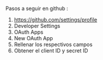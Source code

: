 Pasos a seguir en github :

1. https://github.com/settings/profile
2. Developer Settings
3. OAuth Apps
4. New OAuth App
5. Rellenar los respectivos campos
6. Obtener el client ID y secret ID
